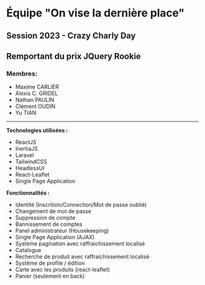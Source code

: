 # Équipe "On vise la dernière place"
## Session 2023 - Crazy Charly Day
## Remportant du prix JQuery Rookie
### Membres:
- Maxime CARLIER
- Alexis C. GRIDEL
- Nathan PAULIN
- Clément OUDIN
- Yu TIAN
---
**Technologies utilisées :**
- ReactJS
- InertiaJS
- Laravel
- TailwindCSS
- HeadlessUI
- React-Leaflet
- Single Page Application

**Fonctionnalités :**
- Identité (Inscrition/Connection/Mot de passe oublié)
- Changement de mot de passe
- Suppression de compte
- Bannissement de comptes
- Panel administrateur (Housekeeping)
- Single Page Application (AJAX)
- Système pagination avec raffraichissement localisé
- Catalogue
- Recherche de produit avec raffraichissement localisé
- Système de profile / édition
- Carte avec les produits (react-leaflet)
- Panier (seulement en back)
